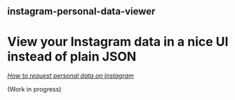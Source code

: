 ## instagram-personal-data-viewer
# View your Instagram data in a nice UI instead of plain JSON
_[How to request personal data on Instagram](https://help.instagram.com/181231772500920)_

(Work in progress)
